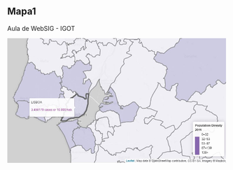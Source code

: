 <h2>Mapa1</h2><p></p>
Aula de WebSIG - IGOT <p></p>
<img src="mapa_github.jpg" alt="imagem mapa1" width="500" height="">
